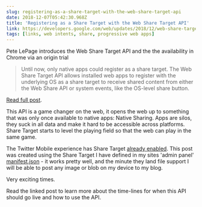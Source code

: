 ```yaml
---
slug: registering-as-a-share-target-with-the-web-share-target-api
date: 2018-12-07T05:42:30.968Z
title: 'Registering as a Share Target with the Web Share Target API'
link: https://developers.google.com/web/updates/2018/12/web-share-target?utm_source=feed&utm_medium=feed&utm_campaign=updates_feed
tags: [links, web intents, share, progressive web apps]
---
```

Pete LePage introduces the Web Share Target API and the the availability in Chrome via an origin trial

> Until now, only native apps could register as a share target. The Web Share Target API allows installed web apps to register with the underlying OS as a share target to receive shared content from either the Web Share API or system events, like the OS-level share button.

[Read full post](https://developers.google.com/web/updates/2018/12/web-share-target?utm_source=feed&utm_medium=feed&utm_campaign=updates_feed).

This API is a game changer on the web, it opens the web up to something that was only once available to native apps: Native Sharing. Apps are silos, they suck in all data and make it hard to be accessible across platforms. Share Target starts to level the playing field so that the web can play in the same game.

The Twitter Mobile experience has Share Target [already enabled](https://mobile.twitter.com/manifest.json). This post was created using the Share Target I have defined in my sites 'admin panel' [manifest.json](https://paul.kinlan.me/share/share-manifest.json) - it works pretty well, and the minute they land file support I will be able to post any image or blob on my device to my blog.

Very exciting times.

Read the linked post to learn more about the time-lines for when this API should go live and how to use the API.
